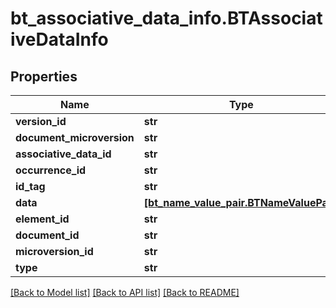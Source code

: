 # bt_associative_data_info.BTAssociativeDataInfo

## Properties
Name | Type | Description | Notes
------------ | ------------- | ------------- | -------------
**version_id** | **str** |  | [optional] 
**document_microversion** | **str** |  | [optional] 
**associative_data_id** | **str** |  | [optional] 
**occurrence_id** | **str** |  | [optional] 
**id_tag** | **str** |  | [optional] 
**data** | [**[bt_name_value_pair.BTNameValuePair]**](BTNameValuePair.md) |  | [optional] 
**element_id** | **str** |  | [optional] 
**document_id** | **str** |  | [optional] 
**microversion_id** | **str** |  | [optional] 
**type** | **str** |  | [optional] 

[[Back to Model list]](../README.md#documentation-for-models) [[Back to API list]](../README.md#documentation-for-api-endpoints) [[Back to README]](../README.md)


